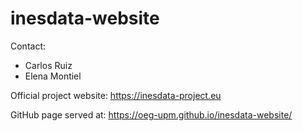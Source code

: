 # inesdata-website

Contact: 
* Carlos Ruiz
* Elena Montiel

Official project website: https://inesdata-project.eu

GitHub page served at: https://oeg-upm.github.io/inesdata-website/
